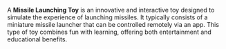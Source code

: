 A **Missile Launching Toy** is an innovative and interactive toy designed to simulate the experience of launching missiles. 
It typically consists of a miniature missile launcher that can be controlled remotely via an app. This type of toy combines fun with learning, offering both entertainment and educational benefits.

